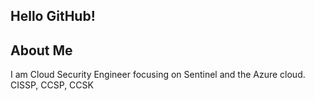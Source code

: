## Hello GitHub!

## About Me
I am Cloud Security Engineer focusing on Sentinel and the Azure cloud.
CISSP, CCSP, CCSK
